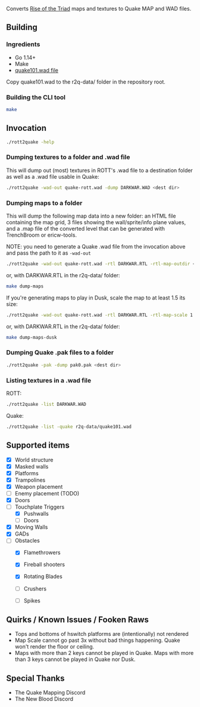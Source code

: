 Converts [Rise of the Triad](https://www.gog.com/game/rise_of_the_triad__dark_war) maps and textures to Quake MAP and WAD files.

## Building

### Ingredients

* Go 1.14+
* Make
* [quake101.wad file](https://www.wad-archive.com/wad/050ce481b07c283519e9e921e53db92a6a4d022b)

Copy quake101.wad to the r2q-data/ folder in the repository root.

### Building the CLI tool

```bash
make
```

## Invocation

```bash
./rott2quake -help
```

### Dumping textures to a folder and .wad file

This will dump out (most) textures in ROTT's .wad file to a destination folder as well as a .wad file usable in Quake:

```bash
./rott2quake -wad-out quake-rott.wad -dump DARKWAR.WAD <dest dir>
```

### Dumping maps to a folder

This will dump the following map data into a new folder: an HTML file containing the map grid, 3 files showing the wall/sprite/info plane values, and a .map file of the converted level that can be generated with TrenchBroom or ericw-tools.

NOTE: you need to generate a Quake .wad file from the invocation above and pass the path to it as `-wad-out`

```bash
./rott2quake -wad-out quake-rott.wad -rtl DARKWAR.RTL -rtl-map-outdir <dest dir>
```

or, with DARKWAR.RTL in the r2q-data/ folder:

```bash
make dump-maps
```

If you're generating maps to play in Dusk, scale the map to at least 1.5 its size:
```bash
./rott2quake -wad-out quake-rott.wad -rtl DARKWAR.RTL -rtl-map-scale 1.5 -rtl-map-outdir <dest dir>
```

or, with DARKWAR.RTL in the r2q-data/ folder:

```bash
make dump-maps-dusk
```

### Dumping Quake .pak files to a folder

```bash
./rott2quake -pak -dump pak0.pak <dest dir>
```

### Listing textures in a .wad file

ROTT:
```bash
./rott2quake -list DARKWAR.WAD
```

Quake:
```bash
./rott2quake -list -quake r2q-data/quake101.wad
```


## Supported items

- [X] World structure
- [X] Masked walls
- [X] Platforms
- [X] Trampolines
- [X] Weapon placement
- [ ] Enemy placement (TODO)
- [X] Doors
- [ ] Touchplate Triggers
  - [X] Pushwalls
  - [ ] Doors
- [X] Moving Walls
- [X] GADs
- [ ] Obstacles
  - [X] Flamethrowers
  - [X] Fireball shooters
  - [X] Rotating Blades
  - [ ] Crushers
  - [ ] Spikes


## Quirks / Known Issues / Fooken Raws

- Tops and bottoms of hswitch platforms are (intentionally) not rendered
- Map Scale cannot go past 3x without bad things happening. Quake won't
  render the floor or ceiling.
- Maps with more than 2 keys cannot be played in Quake. Maps with more
  than 3 keys cannot be played in Quake nor Dusk.


## Special Thanks

- The Quake Mapping Discord
- The New Blood Discord
